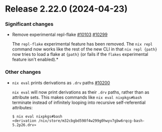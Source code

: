 # Release 2.22.0 (2024-04-23)

### Significant changes

- Remove experimental repl-flake [#10103](https://github.com/NixOS/nix/issues/10103) [#10299](https://github.com/NixOS/nix/pull/10299)

  The `repl-flake` experimental feature has been removed. The `nix repl` command now works like the rest of the new CLI in that `nix repl {path}` now tries to load a flake at `{path}` (or fails if the `flakes` experimental feature isn't enabled).*

### Other changes

- `nix eval` prints derivations as `.drv` paths [#10200](https://github.com/NixOS/nix/pull/10200)

  `nix eval` will now print derivations as their `.drv` paths, rather than as
  attribute sets. This makes commands like `nix eval nixpkgs#bash` terminate
  instead of infinitely looping into recursive self-referential attributes:

  ```ShellSession
  $ nix eval nixpkgs#bash
  «derivation /nix/store/m32cbgbd598f4w299g0hwyv7gbw6rqcg-bash-5.2p26.drv»
  ```

